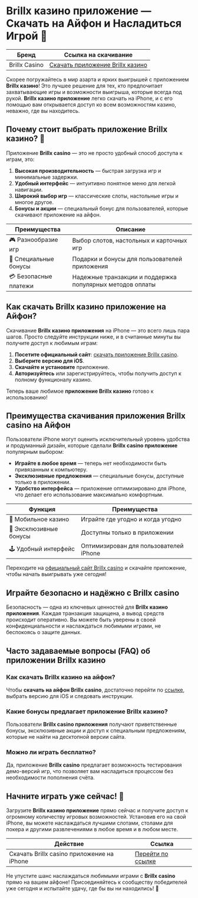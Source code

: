 # Brillx казино приложение — Скачать на Айфон и Насладиться Игрой 🎰

| Бренд | Ссылка на скачивание |
|-------|-----------------------|
| Brillx Casino | [Скачать приложение Brillx казино](https://brillx.uno/BRIVK) |

Скорее погружайтесь в мир азарта и ярких выигрышей с приложением **Brillx казино**! Это лучшее решение для тех, кто предпочитает захватывающие игры и возможности выигрыша, которые всегда под рукой. **Brillx казино приложение** легко скачать на iPhone, и с его помощью вам открывается доступ ко всем возможностям казино, неважно, где вы находитесь.

## Почему стоит выбрать приложение Brillx казино? 📱

Приложение **Brillx casino** — это не просто удобный способ доступа к играм, это:

1. **Высокая производительность** — быстрая загрузка игр и минимальные задержки.
2. **Удобный интерфейс** — интуитивно понятное меню для легкой навигации.
3. **Широкий выбор игр** — классические слоты, настольные игры и многое другое.
4. **Бонусы и акции** — специальный бонус для пользователей, которые скачивают приложение на айфон.

| Преимущества | Описание |
|--------------|----------|
| 🎮 Разнообразие игр | Выбор слотов, настольных и карточных игр |
| 🎁 Специальные бонусы | Подарки и бонусы для пользователей приложения |
| 💳 Безопасные платежи | Надежные транзакции и поддержка популярных методов оплаты |

## Как скачать Brillx казино приложение на Айфон?

Скачивание **Brillx казино приложения** на iPhone — это всего лишь пара шагов. Просто следуйте инструкции ниже, и в считанные минуты вы получите доступ к любимым играм:

1. **Посетите официальный сайт**: [скачать приложение Brillx casino](https://brillx.uno/BRIVK).
2. **Выберите версию для iOS**.
3. **Скачайте и установите** приложение.
4. **Авторизуйтесь** или зарегистрируйтесь, чтобы получить доступ к полному функционалу казино.

Теперь ваше любимое **приложение Brillx казино** готово к использованию!

## Преимущества скачивания приложения Brillx casino на Айфон

Пользователи iPhone могут оценить исключительный уровень удобства и продуманный дизайн, которые сделали **Brillx casino приложение** популярным выбором:

- **Играйте в любое время** — теперь нет необходимости быть привязанным к компьютеру.
- **Эксклюзивные предложения** — специальные бонусы, доступные только в приложении.
- **Удобство интерфейса** — приложение оптимизировано для iPhone, что делает его использование максимально комфортным.

| Функция | Преимущества |
|---------|--------------|
| 📱 Мобильное казино | Играйте где угодно и когда угодно |
| 💎 Эксклюзивные бонусы | Доступны только в приложении |
| 🕹️ Удобный интерфейс | Оптимизирован для пользователей iPhone |

Переходите на [официальный сайт Brillx casino](https://brillx.uno/BRIVK) и скачайте приложение, чтобы начать выигрывать уже сегодня! 

## Играйте безопасно и надёжно с Brillx casino

Безопасность — одна из ключевых ценностей для **Brillx казино приложения**. Каждая транзакция защищена, а вывод средств происходит оперативно. Вы можете быть уверены в своей конфиденциальности и наслаждаться любимыми играми, не беспокоясь о защите данных.

## Часто задаваемые вопросы (FAQ) об приложении Brillx казино

### Как скачать Brillx казино на айфон?

Чтобы **скачать на айфон Brillx casino**, достаточно перейти по [ссылке](https://brillx.uno/BRIVK), выбрать версию для iOS и следовать инструкции.

### Какие бонусы предлагает приложение Brillx казино?

Пользователи **Brillx casino приложения** получают приветственные бонусы, эксклюзивные акции и доступ к специальным предложениям, которые не найти на десктопной версии сайта.

### Можно ли играть бесплатно?

Да, приложение **Brillx casino** предлагает возможность тестирования демо-версий игр, что позволяет вам насладиться процессом без необходимости пополнения счёта.

## Начните играть уже сейчас! 🎉

Загрузите **Brillx казино приложение** прямо сейчас и получите доступ к огромному количеству игровых возможностей. Установив его на свой iPhone, вы можете наслаждаться лучшими слотами, столами для покера и другими развлечениями в любое время и в любом месте.

| Действие | Ссылка |
|----------|--------|
| Скачать Brillx casino приложение на iPhone | [Перейти по ссылке](https://brillx.uno/BRIVK) |

Не упустите шанс наслаждаться любимыми играми с **Brillx casino** прямо на вашем айфоне! Присоединяйтесь к сообществу победителей уже сегодня и испытайте удачу, где бы вы ни находились! 🌟
